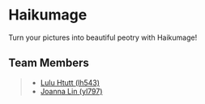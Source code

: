 # Haikumage

Turn your pictures into beautiful peotry with Haikumage!

## Team Members
>* [Lulu Htutt (lh543)](https://github.com/luluhtutt)
>* [Joanna Lin (yl797)](https://github.com/Joanna-Lin-JL)
